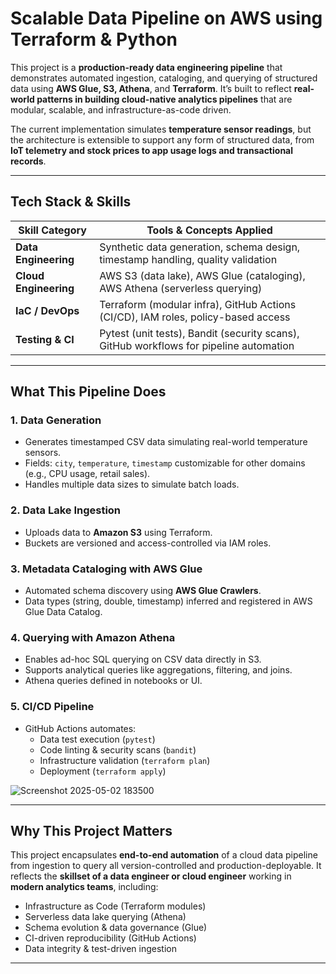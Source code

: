 #  Scalable Data Pipeline on AWS using Terraform & Python

This project is a **production-ready data engineering pipeline** that demonstrates automated ingestion, cataloging, and querying of structured data using **AWS Glue, S3, Athena**, and **Terraform**. It’s built to reflect **real-world patterns in building cloud-native analytics pipelines** that are modular, scalable, and infrastructure-as-code driven.

The current implementation simulates **temperature sensor readings**, but the architecture is extensible to support any form of structured data, from **IoT telemetry and stock prices to app usage logs and transactional records**.

---

## Tech Stack & Skills

| Skill Category         | Tools & Concepts Applied                                                                 |
|------------------------|-------------------------------------------------------------------------------------------|
| **Data Engineering**   | Synthetic data generation, schema design, timestamp handling, quality validation         |
| **Cloud Engineering**  | AWS S3 (data lake), AWS Glue (cataloging), AWS Athena (serverless querying)              |
| **IaC / DevOps**       | Terraform (modular infra), GitHub Actions (CI/CD), IAM roles, policy-based access        |
| **Testing & CI**       | Pytest (unit tests), Bandit (security scans), GitHub workflows for pipeline automation   |

---

##  What This Pipeline Does

### 1. **Data Generation**
- Generates timestamped CSV data simulating real-world temperature sensors.
- Fields: `city`, `temperature`, `timestamp`  customizable for other domains (e.g., CPU usage, retail sales).
- Handles multiple data sizes to simulate batch loads.

### 2. **Data Lake Ingestion**
- Uploads data to **Amazon S3** using Terraform.
- Buckets are versioned and access-controlled via IAM roles.

### 3. **Metadata Cataloging with AWS Glue**
- Automated schema discovery using **AWS Glue Crawlers**.
- Data types (string, double, timestamp) inferred and registered in AWS Glue Data Catalog.

### 4. **Querying with Amazon Athena**
- Enables ad-hoc SQL querying on CSV data directly in S3.
- Supports analytical queries like aggregations, filtering, and joins.
- Athena queries defined in notebooks or UI.

### 5. **CI/CD Pipeline**
- GitHub Actions automates:
  - Data test execution (`pytest`)
  - Code linting & security scans (`bandit`)
  - Infrastructure validation (`terraform plan`)
  - Deployment (`terraform apply`)

![Screenshot 2025-05-02 183500](https://github.com/user-attachments/assets/687909ea-d632-4f4c-bc69-989f881dfe66)

---

##  Why This Project Matters

This project encapsulates **end-to-end automation** of a cloud data pipeline from ingestion to query all version-controlled and production-deployable. It reflects the **skillset of a data engineer or cloud engineer** working in **modern analytics teams**, including:

- Infrastructure as Code (Terraform modules)
- Serverless data lake querying (Athena)
- Schema evolution & data governance (Glue)
- CI-driven reproducibility (GitHub Actions)
- Data integrity & test-driven ingestion

---
